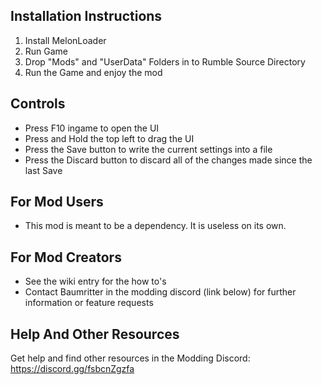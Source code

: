 ## Installation Instructions
1. Install MelonLoader
2. Run Game
3. Drop "Mods" and "UserData" Folders in to Rumble Source Directory
4. Run the Game and enjoy the mod

## Controls
- Press F10 ingame to open the UI
- Press and Hold the top left to drag the UI
- Press the Save button to write the current settings into a file
- Press the Discard button to discard all of the changes made since the last Save

## For Mod Users
- This mod is meant to be a dependency. It is useless on its own.

## For Mod Creators
- See the wiki entry for the how to's
- Contact Baumritter in the modding discord (link below) for further information or feature requests

## Help And Other Resources
Get help and find other resources in the Modding Discord:
https://discord.gg/fsbcnZgzfa